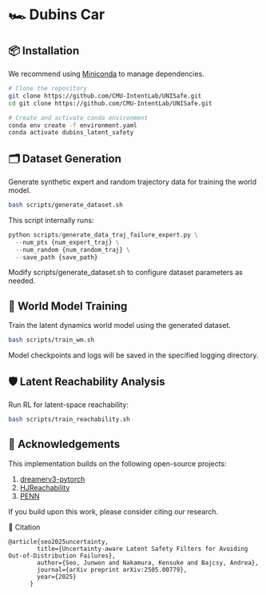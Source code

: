 # 🏎️ Dubins Car


## 📦 Installation

We recommend using [Miniconda](https://docs.conda.io/en/latest/miniconda.html) to manage dependencies.

```bash
# Clone the repository
git clone https://github.com/CMU-IntentLab/UNISafe.git
cd git clone https://github.com/CMU-IntentLab/UNISafe.git

# Create and activate conda environment
conda env create -f environment.yaml
conda activate dubins_latent_safety
```


## 🗂️ Dataset Generation

Generate synthetic expert and random trajectory data for training the world model.

```bash
bash scripts/generate_dataset.sh
```

This script internally runs:

```python
python scripts/generate_data_traj_failure_expert.py \
  --num_pts {num_expert_traj} \
  --num_random {num_random_traj} \
  --save_path {save_path}
```

Modify scripts/generate_dataset.sh to configure dataset parameters as needed.


## 🧠 World Model Training

Train the latent dynamics world model using the generated dataset.

```bash
bash scripts/train_wm.sh
```

Model checkpoints and logs will be saved in the specified logging directory.

## 🛡️ Latent Reachability Analysis

Run RL for latent-space reachability:

```bash
bash scripts/train_reachability.sh
```

## 🙏 Acknowledgements

This implementation builds on the following open-source projects:

1. [dreamerv3-pytorch](https://github.com/NM512/dreamerv3-torch)
2. [HJReachability](https://github.com/HJReachability/safety_rl/)
3. [PENN](https://github.com/tkkim-robot/online_adaptive_cbf/tree/main/nn_model/penn)

If you build upon this work, please consider citing our research.


📄 Citation

```
@article{seo2025uncertainty,
        title={Uncertainty-aware Latent Safety Filters for Avoiding Out-of-Distribution Failures},
        author={Seo, Junwon and Nakamura, Kensuke and Bajcsy, Andrea},
        journal={arXiv preprint arXiv:2505.00779},
        year={2025}
      }
```
